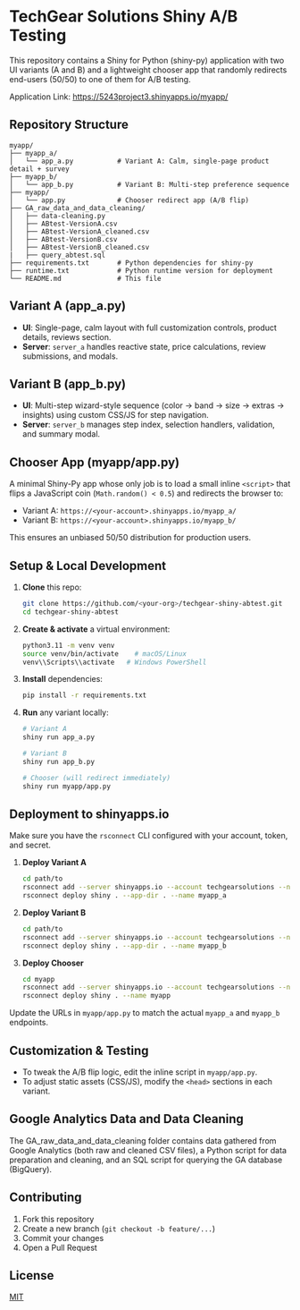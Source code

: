 # TechGear Solutions Shiny A/B Testing

This repository contains a Shiny for Python (shiny-py) application with two UI variants (A and B) and a lightweight chooser app that randomly redirects end-users (50/50) to one of them for A/B testing.

Application Link: https://5243project3.shinyapps.io/myapp/



## Repository Structure

```
myapp/
├── myapp_a/
│   └── app_a.py           # Variant A: Calm, single-page product detail + survey
├── myapp_b/
│   └── app_b.py           # Variant B: Multi-step preference sequence
├── myapp/
│   └── app.py             # Chooser redirect app (A/B flip)
├── GA_raw_data_and_data_cleaning/
│   ├── data-cleaning.py
│   ├── ABtest-VersionA.csv
│   ├── ABtest-VersionA_cleaned.csv
│   ├── ABtest-VersionB.csv
│   ├── ABtest-VersionB_cleaned.csv
|   ├── query_abtest.sql
├── requirements.txt       # Python dependencies for shiny-py
├── runtime.txt            # Python runtime version for deployment
└── README.md              # This file

```

## Variant A (app_a.py)

- **UI**: Single-page, calm layout with full customization controls, product details, reviews section.
- **Server**: `server_a` handles reactive state, price calculations, review submissions, and modals.

## Variant B (app_b.py)

- **UI**: Multi-step wizard-style sequence (color → band → size → extras → insights) using custom CSS/JS for step navigation.
- **Server**: `server_b` manages step index, selection handlers, validation, and summary modal.

## Chooser App (myapp/app.py)

A minimal Shiny-Py app whose only job is to load a small inline `<script>` that flips a JavaScript coin (`Math.random() < 0.5`) and redirects the browser to:

- Variant A: `https://<your-account>.shinyapps.io/myapp_a/`
- Variant B: `https://<your-account>.shinyapps.io/myapp_b/`

This ensures an unbiased 50/50 distribution for production users.

## Setup & Local Development

1. **Clone** this repo:
   ```bash
   git clone https://github.com/<your-org>/techgear-shiny-abtest.git
   cd techgear-shiny-abtest
   ```

2. **Create & activate** a virtual environment:
   ```bash
   python3.11 -m venv venv
   source venv/bin/activate    # macOS/Linux
   venv\\Scripts\\activate   # Windows PowerShell
   ```

3. **Install** dependencies:
   ```bash
   pip install -r requirements.txt
   ```

4. **Run** any variant locally:
   ```bash
   # Variant A
   shiny run app_a.py

   # Variant B
   shiny run app_b.py

   # Chooser (will redirect immediately)
   shiny run myapp/app.py
   ```

## Deployment to shinyapps.io

Make sure you have the `rsconnect` CLI configured with your account, token, and secret.

1. **Deploy Variant A**
   ```bash
   cd path/to
   rsconnect add --server shinyapps.io --account techgearsolutions --name myapp_a --token <TOKEN> --secret <SECRET>
   rsconnect deploy shiny . --app-dir . --name myapp_a
   ```

2. **Deploy Variant B**
   ```bash
   cd path/to
   rsconnect add --server shinyapps.io --account techgearsolutions --name myapp_b --token <TOKEN> --secret <SECRET>
   rsconnect deploy shiny . --app-dir . --name myapp_b
   ```

3. **Deploy Chooser**
   ```bash
   cd myapp
   rsconnect add --server shinyapps.io --account techgearsolutions --name myapp --token <TOKEN> --secret <SECRET>
   rsconnect deploy shiny . --name myapp
   ```

Update the URLs in `myapp/app.py` to match the actual `myapp_a` and `myapp_b` endpoints.

## Customization & Testing

- To tweak the A/B flip logic, edit the inline script in `myapp/app.py`.
- To adjust static assets (CSS/JS), modify the `<head>` sections in each variant.

##  Google Analytics Data and Data Cleaning

The GA_raw_data_and_data_cleaning folder contains data gathered from Google Analytics (both raw and cleaned CSV files), a Python script for data preparation and cleaning, and an SQL script for querying the GA database (BigQuery).

## Contributing

1. Fork this repository
2. Create a new branch (`git checkout -b feature/...`)
3. Commit your changes
4. Open a Pull Request

## License

[MIT](LICENSE)

